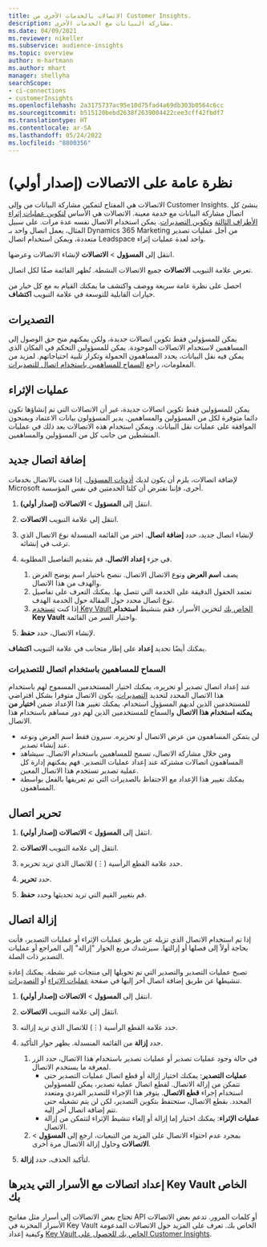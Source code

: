 ```yaml
---
title: الاتصالات بالخدمات الأخرى من Customer Insights.
description: مشاركة البيانات مع الخدمات الأخرى.
ms.date: 04/09/2021
ms.reviewer: nikeller
ms.subservice: audience-insights
ms.topic: overview
author: m-hartmann
ms.author: mhart
manager: shellyha
searchScope:
- ci-connections
- customerInsights
ms.openlocfilehash: 2a3175737ac95e10d75fad4a69db303b0564c6cc
ms.sourcegitcommit: b515120bebd2638f2639004422cee3cff42fbdf7
ms.translationtype: HT
ms.contentlocale: ar-SA
ms.lasthandoff: 05/24/2022
ms.locfileid: "8800356"
---
```

# <a name="connections-preview-overview"></a>نظرة عامة على الاتصالات (إصدار أولي)

الاتصالات هي المفتاح لتمكين مشاركة البيانات من وإلى Customer Insights. ينشئ كل اتصال مشاركة البيانات مع خدمة معينة. الاتصالات هي الأساس [لتكوين عمليات إثراء الأطراف الثالثة](enrichment-hub.md) و[تكوين التصديرات](export-destinations.md). يمكن استخدام الاتصال نفسه عدة مرات. على سبيل المثال، يعمل اتصال واحد بـ Dynamics 365 Marketing من أجل عمليات تصدير متعددة، ويمكن استخدام اتصال Leadspace واحد لعدة عمليات إثراء.

انتقل إلى **المسؤول** > **الاتصالات** لإنشاء الاتصالات وعرضها.

تعرض علامة التبويب **الاتصالات** جميع الاتصالات النشطة. تُظهر القائمة صفًا لكل اتصال.

احصل على نظرة عامة سريعة ووصف واكتشف ما يمكنك القيام به مع كل خيار من خيارات القابلية للتوسعة في علامة التبويب **اكتشاف**.

## <a name="exports"></a>التصديرات

يمكن للمسؤولين فقط تكوين اتصالات جديدة، ولكن يمكنهم منح حق الوصول إلى المساهمين لاستخدام الاتصالات الموجودة. يمكن للمسؤولين التحكم في المكان الذي يمكن فيه نقل البيانات، يحدد المساهمون الحمولة وتكرار تلبية احتياجاتهم. لمزيد من المعلومات، راجع [السماح للمساهمين باستخدام اتصال للتصديرات](#allow-contributors-to-use-a-connection-for-exports).

## <a name="enrichments"></a>عمليات الإثراء

يمكن للمسؤولين فقط تكوين اتصالات جديدة، غير أن الاتصالات التي تم إنشاؤها تكون دائما متوفرة لكل من المسؤولين والمساهمين. يدير المسؤولون بيانات الاعتماد ويمنحون الموافقة على عمليات نقل البيانات. ويمكن استخدام هذه الاتصالات بعد ذلك في عمليات المنشطين من جانب كل من المسؤولين والمساهمين.

## <a name="add-a-new-connection"></a>إضافة اتصال جديد

لإضافة اتصالات، يلزم أن يكون لديك [أذونات المسؤول](permissions.md). إذا قمت بالاتصال بخدمات Microsoft أخرى، فإننا نفترض أن كلتا الخدمتين في نفس المؤسسة.

1. انتقل إلى **المسؤول** > **الاتصالات (إصدار أولي)**.

1. انتقل إلى علامة التبويب **الاتصالات**.

1. لإنشاء اتصال جديد، حدد **إضافة اتصال**. اختر من القائمة المنسدلة نوع الاتصال الذي ترغب في إنشائه.

1. في جزء **إعداد الاتصال**، قم بتقديم التفاصيل المطلوبة.
   1. يصف **اسم العرض** ونوع الاتصال الاتصال. ننصح باختيار اسم يوضح الغرض والهدف من هذا الاتصال.
   1. تعتمد الحقول الدقيقة على الخدمة التي تتصل بها. يمكنك التعرف على تفاصيل نوع اتصال محدد حول المقالة حول الخدمة الهدف.
   1. إذا كنت [تستخدم Key Vault الخاص بك](use-azure-key-vault.md) لتخزين الأسرار، فقم بتنشيط **استخدام Key Vault** واختيار السر من القائمة.

1. لإنشاء الاتصال، حدد **حفظ**.

يمكنك أيضًا تحديد **إعداد** على إطار متجانب في علامة التبويب **اكتشاف**.

### <a name="allow-contributors-to-use-a-connection-for-exports"></a>السماح للمساهمين باستخدام اتصال للتصديرات

عند إعداد اتصال تصدير أو تحريره، يمكنك اختيار المستخدمين المسموح لهم باستخدام هذا الاتصال المحدد لتحديد [التصديرات](export-destinations.md). يكون الاتصال متوفرا بشكل افتراضي للمستخدمين الذين لديهم المسؤول استخدام. يمكنك تغيير هذا الإعداد ضمن **اختيار من يمكنه استخدام هذا الاتصال** والسماح للمستخدمين الذين لهم دور مساهم باستخدام هذا الاتصال.

- لن يتمكن المساهمون من عرض الاتصال أو تحريره. سيرون فقط اسم العرض ونوعه عند إنشاء تصدير.
- ومن خلال مشاركة الاتصال، تسمح للمساهمين باستخدام الاتصال. سيشاهد المساهمون اتصالات مشتركة عند إعداد عمليات التصدير. فهم يمكنهم إدارة كل عملية تصدير تستخدم هذا الاتصال المعين.
- يمكنك تغيير هذا الإعداد مع الاحتفاظ بالصديرات التي تم تعريفها بالفعل بواسطة المساهمون.

## <a name="edit-a-connection"></a>تحرير اتصال

1. انتقل إلى **المسؤول** > **الاتصالات (إصدار أولي)**.

1. انتقل إلى علامة التبويب **الاتصالات**.

1. حدد علامة القطع الرأسية (&vellip;) للاتصال الذي تريد تحريره.

1. حدد **تحرير**.

1. قم بتغيير القيم التي تريد تحديثها وحدد **حفظ**.

## <a name="remove-a-connection"></a>إزالة اتصال

إذا تم استخدام الاتصال الذي تزيله عن طريق عمليات الإثراء أو عمليات التصدير، فأنت بحاجة أولاً إلى فصلها أو إزالتها. سيرشدك مربع الحوار "إزالة" إلى المراجع أو عمليات التصدير ذات الصلة.

تصبح عمليات التصدير والتصدير التي تم تحويلها إلى منتجات غير نشطة. يمكنك إعادة تنشيطها عن طريق إضافة اتصال آخر إليها في صفحة [عمليات الإثراء](enrichment-hub.md) أو [التصديرات](export-destinations.md).

1. انتقل إلى **المسؤول** > **الاتصالات (إصدار أولي)**.

1. انتقل إلى علامة التبويب **الاتصالات**.

1. حدد علامة القطع الرأسية (&vellip;) للاتصال الذي تريد إزالته.

1. حدد **إزالة** من القائمة المنسدلة. يظهر حوار التأكيد.

   1. في حالة وجود عمليات تصدير أو عمليات تصدير باستخدام هذا الاتصال، حدد الزر لمعرفة ما يستخدم الاتصال.
      - **عمليات التصدير**: يمكنك اختيار إزالة أو قطع اتصال عمليات التصدير حتى تتمكن من إزالة الاتصال. لقطع اتصال عملية تصدير، يمكن للمسؤولين استخدام إجراء **قطع الاتصال**. يتوفر هذا الإجراء للتصدير الفردي ومتعدد المحدد. بقطع الاتصال، ستحتفظ بتكوين التصدير، لكن لن يتم تشغيله حتى تتم إضافة اتصال آخر إليه.
      - **عمليات الإثراء**: يمكنك اختيار إما إزالة أو إلغاء تنشيط الإثراء لتتمكن من إزالة الاتصال.
   1. بمجرد عدم احتواء الاتصال على المزيد من التبعيات، ارجع إلى **المسؤول** > **الاتصالات** وحاول إزالة الاتصال مرة أخرى.

1. لتأكيد الحذف، حدد **إزالة**.

## <a name="set-up-connections-with-secrets-managed-by-your-own-key-vault"></a>إعداد اتصالات مع الأسرار التي يديرها Key Vault الخاص بك

تحتاج بعض الاتصالات إلى أسرار مثل مفاتيح API أو كلمات المرور. تدعم بعض الاتصالات الأسرار المخزنة في Key Vault الخاص بك. تعرف على المزيد حول الاتصالات المدعومة وكيفية إعداد [Key Vault الخاص بك للحصول على Customer Insights](use-azure-key-vault.md).
